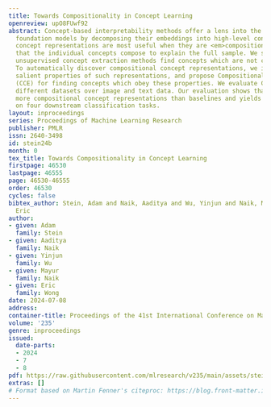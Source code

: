 ```yaml
---
title: Towards Compositionality in Concept Learning
openreview: upO8FUwf92
abstract: Concept-based interpretability methods offer a lens into the internals of
  foundation models by decomposing their embeddings into high-level concepts. These
  concept representations are most useful when they are <em>compositional</em>, meaning
  that the individual concepts compose to explain the full sample. We show that existing
  unsupervised concept extraction methods find concepts which are not compositional.
  To automatically discover compositional concept representations, we identify two
  salient properties of such representations, and propose Compositional Concept Extraction
  (CCE) for finding concepts which obey these properties. We evaluate CCE on five
  different datasets over image and text data. Our evaluation shows that CCE finds
  more compositional concept representations than baselines and yields better accuracy
  on four downstream classification tasks.
layout: inproceedings
series: Proceedings of Machine Learning Research
publisher: PMLR
issn: 2640-3498
id: stein24b
month: 0
tex_title: Towards Compositionality in Concept Learning
firstpage: 46530
lastpage: 46555
page: 46530-46555
order: 46530
cycles: false
bibtex_author: Stein, Adam and Naik, Aaditya and Wu, Yinjun and Naik, Mayur and Wong,
  Eric
author:
- given: Adam
  family: Stein
- given: Aaditya
  family: Naik
- given: Yinjun
  family: Wu
- given: Mayur
  family: Naik
- given: Eric
  family: Wong
date: 2024-07-08
address:
container-title: Proceedings of the 41st International Conference on Machine Learning
volume: '235'
genre: inproceedings
issued:
  date-parts:
  - 2024
  - 7
  - 8
pdf: https://raw.githubusercontent.com/mlresearch/v235/main/assets/stein24b/stein24b.pdf
extras: []
# Format based on Martin Fenner's citeproc: https://blog.front-matter.io/posts/citeproc-yaml-for-bibliographies/
---
```

